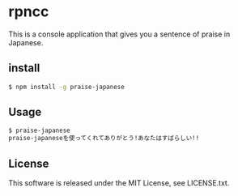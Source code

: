 # rpncc
This is a console application that gives you a sentence of praise in Japanese.

## install
```sh
$ npm install -g praise-japanese
```
## Usage
```sh
$ praise-japanese
praise-japaneseを使ってくれてありがとう!あなたはすばらしい!!
```

## License
This software is released under the MIT License, see LICENSE.txt.
